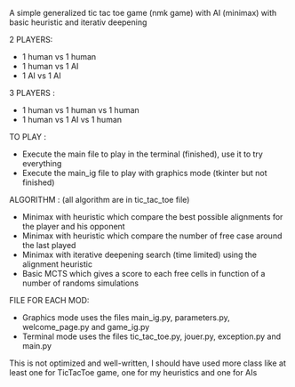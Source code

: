 A simple generalized tic tac toe game (nmk game) with AI (minimax) with basic heuristic and iterativ deepening

2 PLAYERS:
- 1 human vs 1 human
- 1 human vs 1 AI
- 1 AI vs 1 AI

3 PLAYERS :
- 1 human vs 1 human vs 1 human
- 1 human vs 1 AI vs 1 human

TO PLAY :
- Execute the main file to play in the terminal (finished), use it to try everything
- Execute the main_ig file to play with graphics mode (tkinter but not finished)

ALGORITHM :
(all algorithm are in tic_tac_toe file)
  - Minimax with heuristic which compare the best possible alignments for the player and his opponent
  - Minimax with heuristic which compare the number of free case around the last played
  - Minimax with iterative deepening search (time limited) using the alignment heuristic
  - Basic MCTS which gives a score to each free cells in function of a number of randoms simulations


FILE FOR EACH MOD:
- Graphics mode uses the files main_ig.py, parameters.py, welcome_page.py and game_ig.py
- Terminal mode uses the files tic_tac_toe.py, jouer.py, exception.py and main.py


This is not optimized and well-written, I should have used more class like at least one for TicTacToe game, one for my heuristics and one for AIs
